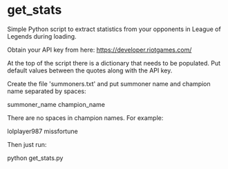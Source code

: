 get_stats
=========

Simple Python script to extract statistics from your opponents in League of Legends during loading.  

Obtain your API key from here:
https://developer.riotgames.com/

At the top of the script there is a dictionary that needs to be populated.  Put default values between the quotes along with the API key.

Create the file 'summoners.txt' and put summoner name and champion name separated by spaces:

summoner_name champion_name

There are no spaces in champion names.  For example:

lolplayer987 missfortune

Then just run:

python get_stats.py
